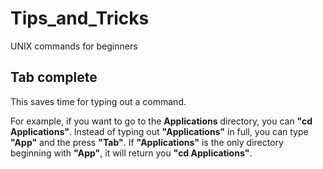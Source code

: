 # Tips_and_Tricks
UNIX commands for beginners
## Tab complete
This saves time for typing out a command. 

For example, if you want to go to the **Applications** directory, you can **"cd Applications"**. Instead of typing out **"Applications"** in full, you can type **"App"** and the press **"Tab"**. If **"Applications"** is the only directory beginning with **"App"**, it will return you **"cd Applications"**. 
## 
